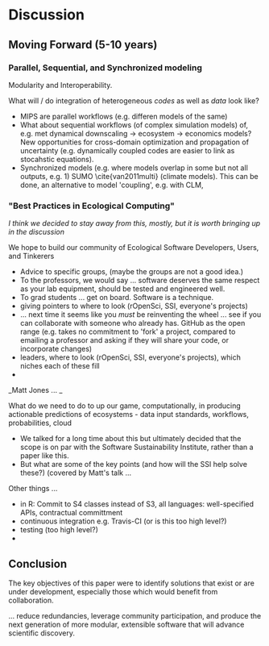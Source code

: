 # Discussion

## Moving Forward (5-10 years)


### Parallel, Sequential, and Synchronized modeling

Modularity and Interoperability.

What will / do integration of heterogeneous _codes_ as well as _data_ look like? 

* MIPS are parallel workflows (e.g. differen models of the same)
* What about sequential workflows (of complex simulation models) of, e.g. met dynamical downscaling -> ecosystem -> economics models? New opportunities for cross-domain optimization and propagation of uncertainty (e.g. dynamically coupled codes are easier to link as stocahstic equations).
* Synchronized models (e.g. where models overlap in some but not all outputs, e.g. 1) SUMO \cite{van2011multi} (climate models). This can be done, an alternative to model 'coupling', e.g. with CLM, 

### "Best Practices in Ecological Computing"

_I think we decided to stay away from this, mostly, but it is worth bringing up in the discussion_


We hope to build our community of Ecological Software Developers, Users, and Tinkerers

* Advice to specific groups, (maybe the groups are not a good idea.)
 * To the professors, we would say ... software deserves the same respect as your lab equipment, should be tested and engineered well.
 * To grad students ... get on board. Software is a technique.
* giving pointers to where to look (rOpenSci, SSI, everyone's projects)
* ... next time it seems like you _must_ be reinventing the wheel ... see if you can collaborate with someone who already has. GitHub as the open range (e.g. takes no commitment to 'fork' a project, compared to emailing a professor and asking if they will share your code, or incorporate changes)
* leaders, where to look (rOpenSci, SSI, everyone's projects), which niches each of these fill
* 


_Matt Jones ... _

What do we need to do to up our game, computationally, in producing actionable predictions of ecosystems - data input standards, workflows, probabilities, cloud

* We talked for a long time about this but ultimately decided that the scope is on par with the Software Sustainability Institute, rather than a paper like this. 
* But what are some of the key points (and how will the SSI help solve these?) (covered by Matt's talk ... 


Other things ...
 * in R: Commit to S4 classes instead of S3, all languages: well-specified APIs, contractual committment
 * continuous integration e.g. Travis-CI (or is this too high level?)
 * testing (too high level?)
 * 





## Conclusion

The key objectives of this paper were to identify solutions that exist or are under development, especially those which would benefit from collaboration.

... reduce redundancies, leverage community participation, and produce the next generation of more modular, extensible software that will advance scientific discovery.  
